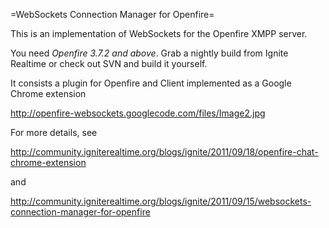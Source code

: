 =WebSockets Connection Manager for Openfire=

This is an implementation of WebSockets for the Openfire XMPP server. 

You need *Openfire 3.7.2 and above*. Grab a nightly build from Ignite Realtime or check out SVN and build it yourself.

It consists a plugin for Openfire and Client implemented as a Google Chrome extension

http://openfire-websockets.googlecode.com/files/Image2.jpg

For more details, see 

http://community.igniterealtime.org/blogs/ignite/2011/09/18/openfire-chat-chrome-extension

and

http://community.igniterealtime.org/blogs/ignite/2011/09/15/websockets-connection-manager-for-openfire

